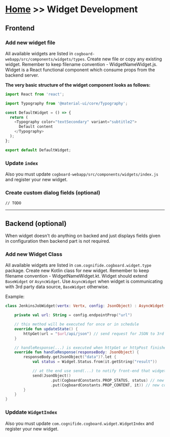 # [Home](/cogboard/) >> Widget Development

## Frontend

### Add new widget file

All available widgets are listed in `cogboard-webapp/src/components/widgets/types`. Create new file or copy any existing widget. Remember to keep filename convention - WidgetNameWidget.js. Widget is a React functional component which consume props from the backend server.

**The very basic structure of the widget component looks as follows:**

```javascript
import React from 'react';

import Typography from '@material-ui/core/Typography';

const DefaultWidget = () => {
  return (
    <Typography color="textSecondary" variant="subtitle2">
      Default content
    </Typography>
  );
};

export default DefaultWidget;
```

### Update `index`

Also you must update `cogboard-webapp/src/components/widgets/index.js` and register your new widget.

### Create custom dialog fields (optional)
`// TODO`

---
## Backend (optional)
When widget doesn't do anything on backed and just displays fields given in configuration then backend part is not required.

### Add new Widget Class

All available widgets are listed in `com.cognifide.cogboard.widget.type` package. Create new Kotlin class for new widget. Remember to keep filename convention - WidgetNameWidget.kt. Widget should extend `BaseWidget` or `AsyncWidget`. Use `AsyncWidget` when widget is communicating with 3rd party data source, `BaseWidget` otherwise.

Example:
```kotlin
class JenkinsJobWidget(vertx: Vertx, config: JsonObject) : AsyncWidget(vertx, config) {

    private val url: String = config.endpointProp("url")

    // this method will be executed for once or in schedule
    override fun updateState() {
        httpGet(url = "$url/api/json") // send request for JSON to 3rd party
    }

    // handleResponse(...) is executed when httpGet or httpPost finishes and gets data
    override fun handleResponse(responseBody: JsonObject) {
        responseBody.getJsonObject("data")?.let {
            val status = Widget.Status.from(it.getString("result"))

            // at the end use send(...) to notify front-end that widget status has changed
            send(JsonObject()
                    .put(CogboardConstants.PROP_STATUS, status) // new status for widget
                    .put(CogboardConstants.PROP_CONTENT, it)) // new content for widget
        }
    }
}
```
### Upddate `WidgetIndex`

Also you must update `com.cognifide.cogboard.widget.WidgetIndex` and register your new widget.